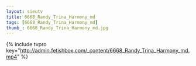 ```yaml
--- 
layout: sieutv
title: 6668_Randy_Trina_Harmony_md
tags: [6668_Randy_Trina_Harmony_md]
thumb_: 6668_Randy_Trina_Harmony_md.jpg
---
```

{% include tvpro key="http://admin.fetishbox.com/_content/6668_Randy_Trina_Harmony_md.mp4" %} 

